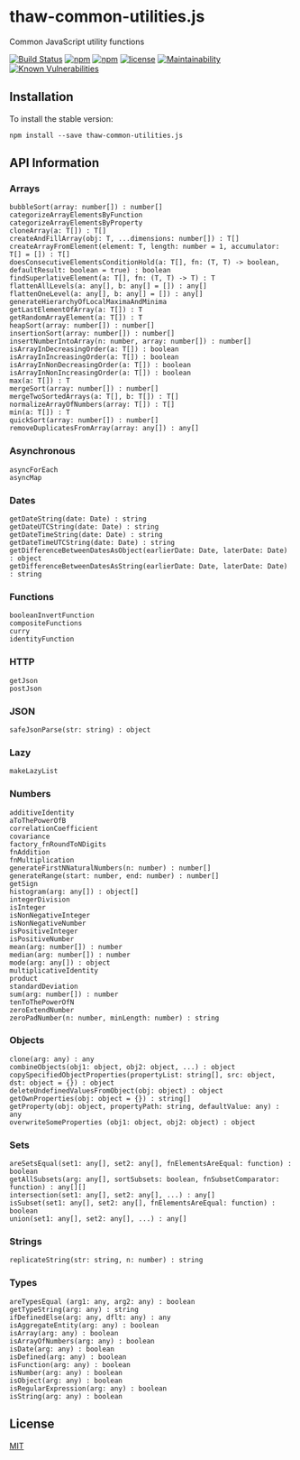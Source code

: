 # thaw-common-utilities.js
Common JavaScript utility functions

[![Build Status](https://secure.travis-ci.org/tom-weatherhead/common-utilities.js.svg)](https://travis-ci.org/tom-weatherhead/common-utilities.js)
[![npm](https://img.shields.io/npm/v/thaw-common-utilities.js.svg)](https://www.npmjs.com/package/thaw-common-utilities.js)
[![npm](https://img.shields.io/npm/dt/thaw-common-utilities.js.svg)](https://www.npmjs.com/package/thaw-common-utilities.js)
[![license](https://img.shields.io/github/license/mashape/apistatus.svg)](https://github.com/tom-weatherhead/common-utilities.js/blob/master/LICENSE)
[![Maintainability](https://api.codeclimate.com/v1/badges/b3552ee42819a985d7a7/maintainability)](https://codeclimate.com/github/tom-weatherhead/common-utilities.js/maintainability)
[![Known Vulnerabilities](https://snyk.io/test/github/tom-weatherhead/common-utilities.js/badge.svg?targetFile=package.json&package-lock.json)](https://snyk.io/test/github/tom-weatherhead/common-utilities.js?targetFile=package.json&package-lock.json)

## Installation
To install the stable version:
```
npm install --save thaw-common-utilities.js
```

## API Information

### Arrays
```
bubbleSort(array: number[]) : number[]
categorizeArrayElementsByFunction
categorizeArrayElementsByProperty
cloneArray(a: T[]) : T[]
createAndFillArray(obj: T, ...dimensions: number[]) : T[]
createArrayFromElement(element: T, length: number = 1, accumulator: T[] = []) : T[]
doesConsecutiveElementsConditionHold(a: T[], fn: (T, T) -> boolean, defaultResult: boolean = true) : boolean
findSuperlativeElement(a: T[], fn: (T, T) -> T) : T
flattenAllLevels(a: any[], b: any[] = []) : any[]
flattenOneLevel(a: any[], b: any[] = []) : any[]
generateHierarchyOfLocalMaximaAndMinima
getLastElementOfArray(a: T[]) : T
getRandomArrayElement(a: T[]) : T
heapSort(array: number[]) : number[]
insertionSort(array: number[]) : number[]
insertNumberIntoArray(n: number, array: number[]) : number[]
isArrayInDecreasingOrder(a: T[]) : boolean
isArrayInIncreasingOrder(a: T[]) : boolean
isArrayInNonDecreasingOrder(a: T[]) : boolean
isArrayInNonIncreasingOrder(a: T[]) : boolean
max(a: T[]) : T
mergeSort(array: number[]) : number[]
mergeTwoSortedArrays(a: T[], b: T[]) : T[]
normalizeArrayOfNumbers(array: T[]) : T[]
min(a: T[]) : T
quickSort(array: number[]) : number[]
removeDuplicatesFromArray(array: any[]) : any[]
```

### Asynchronous
```
asyncForEach
asyncMap
```

### Dates
```
getDateString(date: Date) : string
getDateUTCString(date: Date) : string
getDateTimeString(date: Date) : string
getDateTimeUTCString(date: Date) : string
getDifferenceBetweenDatesAsObject(earlierDate: Date, laterDate: Date) : object
getDifferenceBetweenDatesAsString(earlierDate: Date, laterDate: Date) : string
```

### Functions
```
booleanInvertFunction
compositeFunctions
curry
identityFunction
```

### HTTP
```
getJson
postJson
```

### JSON
```
safeJsonParse(str: string) : object
```

### Lazy
```
makeLazyList
```

### Numbers
```
additiveIdentity
aToThePowerOfB
correlationCoefficient
covariance
factory_fnRoundToNDigits
fnAddition
fnMultiplication
generateFirstNNaturalNumbers(n: number) : number[]
generateRange(start: number, end: number) : number[]
getSign
histogram(arg: any[]) : object[]
integerDivision
isInteger
isNonNegativeInteger
isNonNegativeNumber
isPositiveInteger
isPositiveNumber
mean(arg: number[]) : number
median(arg: number[]) : number
mode(arg: any[]) : object
multiplicativeIdentity
product
standardDeviation
sum(arg: number[]) : number
tenToThePowerOfN
zeroExtendNumber
zeroPadNumber(n: number, minLength: number) : string
```

### Objects
```
clone(arg: any) : any
combineObjects(obj1: object, obj2: object, ...) : object
copySpecifiedObjectProperties(propertyList: string[], src: object, dst: object = {}) : object
deleteUndefinedValuesFromObject(obj: object) : object
getOwnProperties(obj: object = {}) : string[]
getProperty(obj: object, propertyPath: string, defaultValue: any) : any
overwriteSomeProperties (obj1: object, obj2: object) : object
```

### Sets
```
areSetsEqual(set1: any[], set2: any[], fnElementsAreEqual: function) : boolean
getAllSubsets(arg: any[], sortSubsets: boolean, fnSubsetComparator: function) : any[][]
intersection(set1: any[], set2: any[], ...) : any[]
isSubset(set1: any[], set2: any[], fnElementsAreEqual: function) : boolean
union(set1: any[], set2: any[], ...) : any[]
```

### Strings
```
replicateString(str: string, n: number) : string
```

### Types
```
areTypesEqual (arg1: any, arg2: any) : boolean
getTypeString(arg: any) : string
ifDefinedElse(arg: any, dflt: any) : any
isAggregateEntity(arg: any) : boolean
isArray(arg: any) : boolean
isArrayOfNumbers(arg: any) : boolean
isDate(arg: any) : boolean
isDefined(arg: any) : boolean
isFunction(arg: any) : boolean
isNumber(arg: any) : boolean
isObject(arg: any) : boolean
isRegularExpression(arg: any) : boolean
isString(arg: any) : boolean
```

## License
[MIT](https://choosealicense.com/licenses/mit/)

